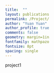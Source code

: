 ```yaml
---
title:  ""
layout: publications
permalink: /Project/
author: "Yuan Yuan"
author_profile: true
comments: false
geometry: margin=1in
fontfamily: mathpazo
fontsize: 8pt
spacing: single
---
```


<p> project1 </p>





